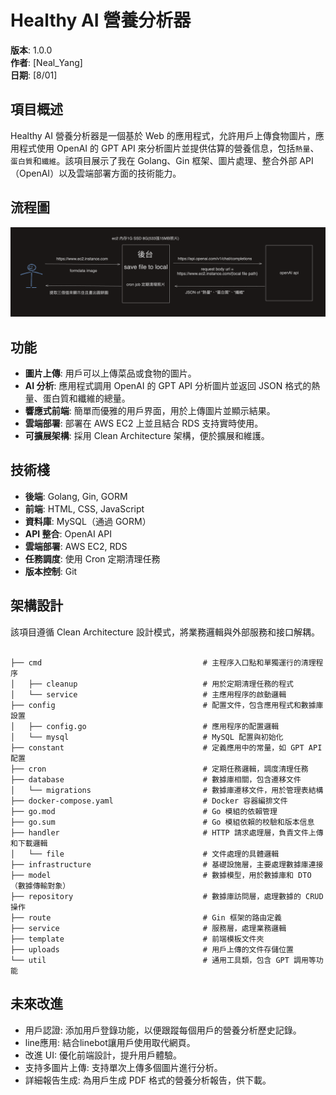 # Healthy AI 營養分析器

**版本**: 1.0.0  
**作者**: [Neal_Yang]  
**日期**: [8/01]

## 項目概述

Healthy AI 營養分析器是一個基於 Web 的應用程式，允許用戶上傳食物圖片，應用程式使用 OpenAI 的 GPT API 來分析圖片並提供估算的營養信息，包括`熱量`、`蛋白質`和`纖維`。該項目展示了我在 Golang、Gin 框架、圖片處理、整合外部 API（OpenAI）以及雲端部署方面的技術能力。

## 流程圖

![流程圖](flow.png)

## 功能

- **圖片上傳**: 用戶可以上傳菜品或食物的圖片。
- **AI 分析**: 應用程式調用 OpenAI 的 GPT API 分析圖片並返回 JSON 格式的熱量、蛋白質和纖維的總量。
- **響應式前端**: 簡單而優雅的用戶界面，用於上傳圖片並顯示結果。
- **雲端部署**: 部署在 AWS EC2 上並且結合 RDS 支持實時使用。
- **可擴展架構**: 採用 Clean Architecture 架構，便於擴展和維護。

## 技術棧

- **後端**: Golang, Gin, GORM
- **前端**: HTML, CSS, JavaScript 
- **資料庫**: MySQL（通過 GORM）
- **API 整合**: OpenAI API
- **雲端部署**: AWS EC2, RDS
- **任務調度**: 使用 Cron 定期清理任務
- **版本控制**: Git

## 架構設計

該項目遵循 Clean Architecture 設計模式，將業務邏輯與外部服務和接口解耦。

```plaintext

├── cmd                                    # 主程序入口點和單獨運行的清理程序
│   ├── cleanup                            # 用於定期清理任務的程式
│   └── service                            # 主應用程序的啟動邏輯
├── config                                 # 配置文件，包含應用程式和數據庫設置
│   ├── config.go                          # 應用程序的配置邏輯
│   └── mysql                              # MySQL 配置與初始化
├── constant                               # 定義應用中的常量，如 GPT API 配置
├── cron                                   # 定期任務邏輯，調度清理任務
├── database                               # 數據庫相關，包含遷移文件
│   └── migrations                         # 數據庫遷移文件，用於管理表結構
├── docker-compose.yaml                    # Docker 容器編排文件
├── go.mod                                 # Go 模組的依賴管理
├── go.sum                                 # Go 模組依賴的校驗和版本信息
├── handler                                # HTTP 請求處理層，負責文件上傳和下載邏輯
│   └── file                               # 文件處理的具體邏輯
├── infrastructure                         # 基礎設施層，主要處理數據庫連接
├── model                                  # 數據模型，用於數據庫和 DTO（數據傳輸對象）
├── repository                             # 數據庫訪問層，處理數據的 CRUD 操作
├── route                                  # Gin 框架的路由定義
├── service                                # 服務層，處理業務邏輯
├── template                               # 前端模板文件夾
├── uploads                                # 用戶上傳的文件存儲位置
└── util                                   # 通用工具類，包含 GPT 調用等功能
```

## 未來改進
- 用戶認證: 添加用戶登錄功能，以便跟蹤每個用戶的營養分析歷史記錄。
- line應用: 結合linebot讓用戶使用取代網頁。
- 改進 UI: 優化前端設計，提升用戶體驗。
- 支持多圖片上傳: 支持單次上傳多個圖片進行分析。
- 詳細報告生成: 為用戶生成 PDF 格式的營養分析報告，供下載。


   
